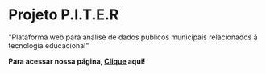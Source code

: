 
# Projeto P.I.T.E.R

"Plataforma web para análise de dados públicos municipais relacionados à tecnologia educacional"

__Para acessar nossa página, [Clique](https://unb-mds.github.io/Projeto-B.I.I.A/) aqui!__




